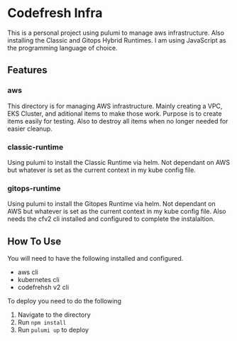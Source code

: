 # Codefresh Infra

This is a personal project using pulumi to manage aws infrastructure. Also installing the Classic and Gitops Hybrid Runtimes. I am using JavaScript as the programming language of choice.

## Features

### aws

This directory is for managing AWS infrastructure.  Mainly creating a VPC, EKS Cluster, and aditional items to make those work. Purpose is to create items easily for testing. Also to destroy all items when no longer needed for easier cleanup.

### classic-runtime

Using pulumi to install the Classic Runtime via helm.  Not dependant on AWS but whatever is set as the current context in my kube config file.

### gitops-runtime

Using pulumi to install the Gitopes Runtime via helm.  Not dependant on AWS but whatever is set as the current context in my kube config file.  Also needs the cfv2 cli installed and configured to complete the instalaltion.

## How To Use

You will need to have the following installed and configured.

- aws cli
- kubernetes cli
- codefrehsh v2 cli

To deploy you need to do the following

1. Navigate to the directory
1. Run `npm install`
1. Run `pulumi up` to deploy
